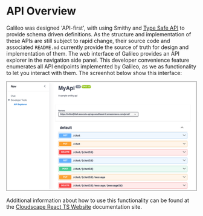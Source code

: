 # API Overview

Galileo was designed 'API-first', with using Smithy and [Type Safe API](https://aws.github.io/aws-pdk/developer_guides/type-safe-api/index.html) to provide schema driven definitions. As the structure and implementation of these APIs are still subject to rapid change, their source code and associated `README.md` currently provide the source of truth for design and implementation of them. The web interface of Galileo provides an API explorer in the navigation side panel. This developer convenience feature enumerates all API endpoints implemented by Galileo, as we as functionality to let you interact with them. The screenhot below show this interface:

![API List UI](api-explorer-list.png)

Additional information about how to use this functionality can be found at the [Cloudscape React TS Website](https://aws.github.io/aws-pdk/developer_guides/cloudscape-react-ts-website/api_explorer.html) documentation site.
